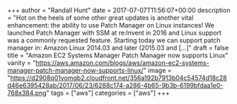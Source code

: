 +++
author = "Randall Hunt"
date = 2017-07-07T11:56:07+00:00
description = "Hot on the heels of some other great updates is another vital enhancement: the ability to use Patch Manager on Linux instances! We launched Patch Manager with SSM at re:Invent in 2016 and Linux support was a commonly requested feature. Starting today we can support patch manager in: Amazon Linux 2014.03 and later (2015.03 and […]"
draft = false
title = "Amazon EC2 Systems Manager Patch Manager now supports Linux"
vanity = "https://aws.amazon.com/blogs/aws/amazon-ec2-systems-manager-patch-manager-now-supports-linux/"
image = "https://d2908q01vomqb2.cloudfront.net/356a192b7913b04c54574d18c28d46e6395428ab/2017/06/23/6288c174-a286-4b65-9b3b-6199bfdaa1e0-768x384.png"
tags = ["aws"]
categories = ["aws"]
+++
